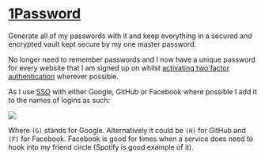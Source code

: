 # [1Password](https://1password.com)
Generate all of my passwords with it and keep everything in a secured and encrypted vault kept secure by my one master password.

No longer need to remember passwords and I now have a unique password for every website that I am signed up on whilst [activating two factor authentication](https://support.1password.com/one-time-passwords/) wherever possible.

As I use [SSO](https://auth0.com/blog/what-is-and-how-does-single-sign-on-work/) with either Google, GitHub or Facebook where possible I add it to the names of logins as such:

![](https://i.imgur.com/VfbwIhq.png)

Where `(G)` stands for Google. Alternatively it could be `(H)` for GitHub and `(F)` for Facebook. Facebook is good for times when a service does need to hook into my friend circle (Spotify is good example of it).
